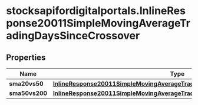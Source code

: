 # stocksapifordigitalportals.InlineResponse20011SimpleMovingAverageTradingDaysSinceCrossover

## Properties

Name | Type | Description | Notes
------------ | ------------- | ------------- | -------------
**sma20vs50** | [**InlineResponse20011SimpleMovingAverageTradingDaysSinceCrossoverSma20vs50**](InlineResponse20011SimpleMovingAverageTradingDaysSinceCrossoverSma20vs50.md) |  | [optional] 
**sma50vs200** | [**InlineResponse20011SimpleMovingAverageTradingDaysSinceCrossoverSma50vs200**](InlineResponse20011SimpleMovingAverageTradingDaysSinceCrossoverSma50vs200.md) |  | [optional] 


